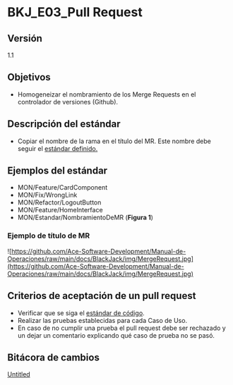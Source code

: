 # BKJ_E03_Pull Request

## **Versión**

1.1

## **Objetivos**

- Homogeneizar el nombramiento de los Merge Requests en el controlador de versiones (Github).

## **Descripción del estándar**

- Copiar el nombre de la rama en el título del MR. Este nombre debe seguir el [estándar definido.](BKJ_E02_Nombramiento%20de%20Ramas%20para%20Versionamiento%2041b25a5f7fb24877bc3aa958c9410c93.md)

## **Ejemplos del estándar**

- MON/Feature/CardComponent
- MON/Fix/WrongLink
- MON/Refactor/LogoutButton
- MON/Feature/HomeInterface
- MON/Estandar/NombramientoDeMR (**Figura 1**)

### Ejemplo de título de MR

![https://github.com/Ace-Software-Development/Manual-de-Operaciones/raw/main/docs/BlackJack/img/MergeRequest.jpg](https://github.com/Ace-Software-Development/Manual-de-Operaciones/raw/main/docs/BlackJack/img/MergeRequest.jpg)

## Criterios de aceptación de un pull request

- Verificar que se siga el [estándar de código](BKJ_E04_Co%CC%81digo%20be0d121c15e64b5a9c5631cce51f8792.md).
- Realizar las pruebas establecidas para cada Caso de Uso.
- En caso de no cumplir una prueba el pull request debe ser rechazado y un dejar un comentario explicando qué caso de prueba no se pasó.

## Bitácora de cambios

[Untitled](BKJ_E03_Pull%20Request%202a33b86aed2b43608490bb0e784b3835/Untitled%20Database%206854e27faa144f199f0a855d8e01bb0e.csv)